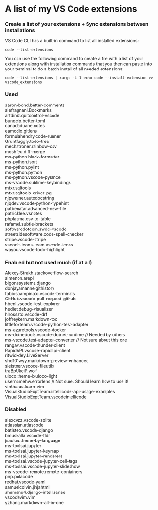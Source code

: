 # A list of my VS Code extensions

### Create a list of your extensions + Sync extensions between installations

VS Code CLI has a built-in command to list all installed extensions:

`code --list-extensions`

You can use the following command to create a file with a list of your extensions along with installation commands that you then can paste into your terminal to do a batch install of all needed extensions:

`code --list-extensions | xargs -L 1 echo code --install-extension >> vscode_extensions`

### Used  
aaron-bond.better-comments  
alefragnani.Bookmarks  
artdiniz.quitcontrol-vscode  
bungcip.better-toml  
canadaduane.notes  
eamodio.gitlens  
formulahendry.code-runner  
Gruntfuggly.todo-tree  
mechatroner.rainbow-csv  
moshfeu.diff-merge  
ms-python.black-formatter  
ms-python.isort  
ms-python.pylint  
ms-python.python  
ms-python.vscode-pylance  
ms-vscode.sublime-keybindings  
mtxr.sqltools  
mtxr.sqltools-driver-pg  
njpwerner.autodocstring  
njqdev.vscode-python-typehint  
patbenatar.advanced-new-file  
patricklee.vsnotes  
phplasma.csv-to-table  
rafamel.subtle-brackets  
softwaredotcom.swdc-vscode  
streetsidesoftware.code-spell-checker  
stripe.vscode-stripe  
vscode-icons-team.vscode-icons  
wayou.vscode-todo-highlight  

### Enabled but not used much (if at all)  
Alexey-Strakh.stackoverflow-search  
almenon.arepl  
bigonesystems.django  
donjayamanne.githistory  
fabiospampinato.vscode-terminals  
GitHub.vscode-pull-request-github  
hbenl.vscode-test-explorer  
hediet.debug-visualizer  
hlrossato.vscode-drf  
joffreykern.markdown-toc  
littlefoxteam.vscode-python-test-adapter  
ms-azuretools.vscode-docker  
ms-dotnettools.vscode-dotnet-runtime // Needed by others  
ms-vscode.test-adapter-converter // Not sure about this one  
rangav.vscode-thunder-client  
RapidAPI.vscode-rapidapi-client  
ritwickdey.LiveServer  
shd101wyy.markdown-preview-enhanced  
sleistner.vscode-fileutils  
traBpUkciP.wolf  
uloco.theme-bluloco-light  
usernamehw.errorlens // Not sure. Should learn how to use it!  
vintharas.learn-vim  
VisualStudioExptTeam.intellicode-api-usage-examples  
VisualStudioExptTeam.vscodeintellicode  

### Disabled  
alexcvzz.vscode-sqlite  
atlassian.atlascode  
batisteo.vscode-django  
bmuskalla.vscode-tldr  
jsaulou.theme-by-language  
ms-toolsai.jupyter  
ms-toolsai.jupyter-keymap  
ms-toolsai.jupyter-renderers  
ms-toolsai.vscode-jupyter-cell-tags  
ms-toolsai.vscode-jupyter-slideshow  
ms-vscode-remote.remote-containers  
pnp.polacode  
redhat.vscode-yaml  
samuelcolvin.jinjahtml  
shamanu4.django-intellisense  
vscodevim.vim  
yzhang.markdown-all-in-one  
